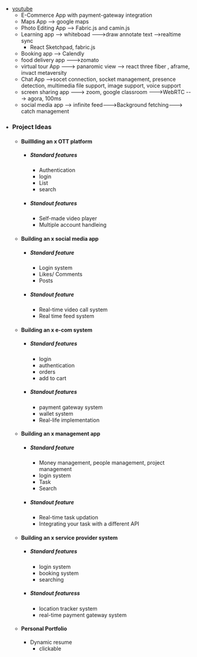 - [youtube](https://www.youtube.com/watch?v=UQnucbThyFw&list=TLPQMTAwNTIwMjPPPa1D9Bs2cg&index=3)
	- E-Commerce App with payment-gateway integration
	- Maps App --> google maps
	- Photo Editing App --> Fabric.js and camin.js
	- Learning app --> whiteboad --->draw annotate text -->realtime sync
		- React Sketchpad, fabric.js
	- Booking app --> Calendly
	- food delivery app --->zomato
	- virtual tour App ---> panaromic view --> react three fiber , aframe, invact metaversity
	- Chat App -->socet connection, socket management, presence detection, multimedia file support, image support, voice support
	- screen sharing app ---> zoom, google classroom --->WebRTC ---> agora, 100ms
	- social media app --> infinite feed--->Background fetching---> catch management
- ### Project Ideas
	- #### Builllding an x OTT platform 
		- ##### Standard features
			- Authentication
			- login
			- List
			- search
		- ##### Standout features
			- Self-made video player
			- Multiple account handleing
	- #### Building an x social media app
		- ##### Standard feature
			- Login system
			- Likes/ Comments
			- Posts
		- ##### Standout feature
			- Real-time video call system
			- Real time feed system
	- #### Building an x e-com system
		- ##### Standard features
			- login 
			- authentication
			- orders
			- add to cart
		- ##### Standout features
			- payment gateway system
			- wallet system
			- Real-life implementation
	- #### Building an x  management app
		- ##### Standard feature
			- Money management, people management, project management
			- login system
			- Task
			- Search
		- ##### Standout feature
			- Real-time task updation
			- Integrating your task with a different API
	- #### Building an x service provider system
		- ##### Standard features
			- login system
			- booking system
			- searching
		- ##### Standout featuress
			- location tracker system
			- real-time payment gateway system
	- #### Personal Portfolio
		- Dynamic resume
			- clickable